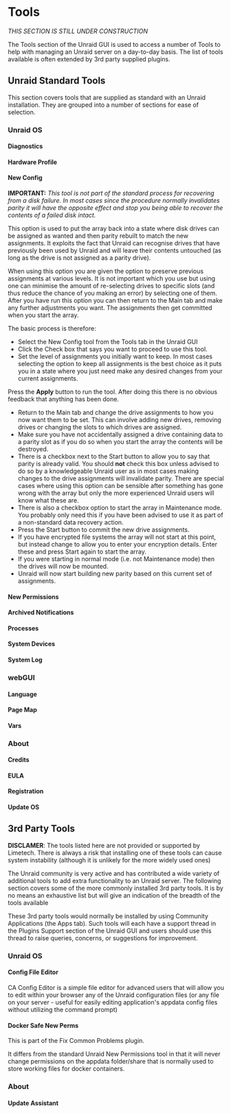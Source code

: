 # Tools

_THIS SECTION IS STILL UNDER CONSTRUCTION_

The Tools section of the Unraid GUI is used to access a number of Tools
to help with managing an Unraid server on a day-to-day basis. The list
of tools available is often extended by 3rd party supplied plugins.

## Unraid Standard Tools

This section covers tools that are supplied as standard with an Unraid
installation. They are grouped into a number of sections for ease of
selection.

### Unraid OS

#### Diagnostics

#### Hardware Profile

#### New Config

**IMPORTANT:** _This tool is not part of the standard process for
recovering from a disk failure. In most cases since the procedure
normally invalidates parity it will have the opposite effect and stop
you being able to recover the contents of a failed disk intact._

This option is used to put the array back into a state where disk drives
can be assigned as wanted and then parity rebuilt to match the new
assignments. It exploits the fact that Unraid can recognise drives that
have previously been used by Unraid and will leave their contents
untouched (as long as the drive is not assigned as a parity drive).

When using this option you are given the option to preserve previous
assignments at various levels. It is not important which you use but
using one can minimise the amount of re-selecting drives to specific
slots (and thus reduce the chance of you making an error) by selecting
one of them. After you have run this option you can then return to the
Main tab and make any further adjustments you want. The assignments then
get committed when you start the array.

The basic process is therefore:

- Select the New Config tool from the Tools tab in the Unraid GUI
- Click the Check box that says you want to proceed to use this tool.
- Set the level of assignments you initially want to keep. In most
  cases selecting the option to keep all assignments is the best
  choice as it puts you in a state where you just need make any
  desired changes from your current assignments.

Press the **Apply** button to run the tool. After doing this there is no
obvious feedback that anything has been done.

- Return to the Main tab and change the drive assignments to how you
  now want them to be set. This can involve adding new drives,
  removing drives or changing the slots to which drives are assigned.
- Make sure you have not accidentally assigned a drive containing data
  to a parity slot as if you do so when you start the array the
  contents will be destroyed.
- There is a checkbox next to the Start button to allow you to say
  that parity is already valid. You should **not** check this box
  unless advised to do so by a knowledgeable Unraid user as in most
  cases making changes to the drive assignments will invalidate
  parity. There are special cases where using this option can be
  sensible after something has gone wrong with the array but only the
  more experienced Unraid users will know what these are.
- There is also a checkbox option to start the array in Maintenance
  mode. You probably only need this if you have been advised to use it
  as part of a non-standard data recovery action.
- Press the Start button to commit the new drive assignments.
- If you have encrypted file systems the array will not start at this
  point, but instead change to allow you to enter your encryption
  details. Enter these and press Start again to start the array.
- If you were starting in normal mode (i.e. not Maintenance mode) then
  the drives will now be mounted.
- Unraid will now start building new parity based on this current set
  of assignments.

#### New Permissions

#### Archived Notifications

#### Processes

#### System Devices

#### System Log

### webGUI

#### Language

#### Page Map

#### Vars

### About

#### Credits

#### EULA

#### Registration

#### Update OS

## 3rd Party Tools

**DISCLAMER**: The tools listed here are not provided or supported by
Limetech. There is always a risk that installing one of these tools can
cause system instability (although it is unlikely for the more widely
used ones)

The Unraid community is very active and has contributed a wide variety
of additional tools to add extra functionality to an Unraid server. The
following section covers some of the more commonly installed 3rd party
tools. It is by no means an exhaustive list but will give an indication
of the breadth of the tools available

These 3rd party tools would normally be installed by using Community
Applications (the Apps tab). Such tools will each have a support thread
in the Plugins Support section of the Unraid GUI and users should use
this thread to raise queries, concerns, or suggestions for improvement.

### Unraid OS

#### Config File Editor

CA Config Editor is a simple file editor for advanced users that will
allow you to edit within your browser any of the Unraid configuration
files (or any file on your server - useful for easily editing
application's appdata config files without utilizing the command
prompt)

#### Docker Safe New Perms

This is part of the Fix Common Problems plugin.

It differs from the standard Unraid New Permissions tool in that it will
never change permissions on the appdata folder/share that is normally
used to store working files for docker containers.

### About

#### Update Assistant
